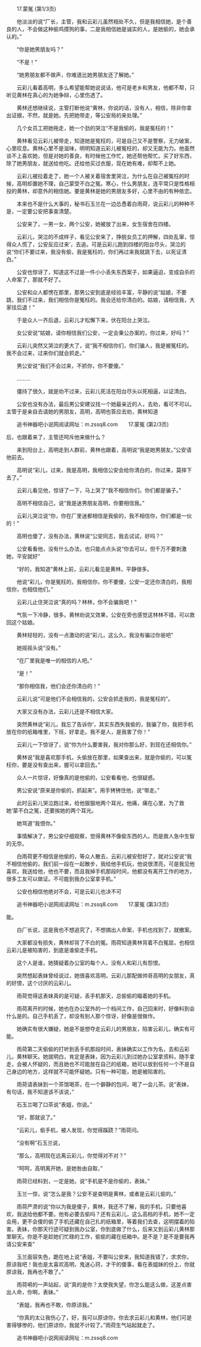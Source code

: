 　　17.蒙冤 (第1/3页)

　　他淡淡的说“厂长，主管，我和云彩儿虽然相处不久，但是我相信她，是个善良的人，不会做这种偷鸡摸狗的事，二是我相信她是诚实的人，是她偷的，她会承认的。”

　　“你是她男朋友吗？”

　　“不是！”

　　“她男朋友都不做声，你难道比她男朋友还了解她。”

　　云彩儿看着高明，多么希望能帮她说说话，他可是老乡和男友，他都不帮，只听见黄林在真心的为她争辩，心里伤透了。

　　黄林还想继续说，主管打断他说“黄林，你说的话，没有人，相信，除非你拿出证据，不然，就是她。先把她带走，等公安局的来处理。”

　　几个女员工把她拖走，她一个劲的哭泣“不是我偷的，我是冤枉的！”

　　黄林看见云彩儿被带走，知道她是冤枉的，可是自己又不是警察，无力破案，心里叹息。黄林心里不是滋味，明明知道云彩儿被冤枉的，却又无能为力。他虽然谈不上喜欢她，但是对她的善良，有时候他工作忙，她还帮他帮忙。买了好东西，除了她男朋友，就送给他吃。还给他买过衣服，现在她有难，却帮不上她。

　　云彩儿被拉着走了，她一个人被关着宿舍里哭泣，为什么在自己被冤枉的时候，高明却置她不理，自己蒙受不白之冤。寒心，什么男朋友，连平常只是性格相投的黄林，却意外的相信她。要是黄林是她的男朋友多好，心里不由的有种依恋。

　　本来也不是什么大事的，秘书石玉兰在一边怂恿着白雨荷，说云彩儿的种种不是，一定要公安把事查清楚。

　　公安来了，一男一女，两个公安，她被放了出来，女生宿舍在四楼。

　　云彩儿，哭泣的不成样子，看见公安来了，挣脱女员工的押解，四处乱窜，惊得众人慌了，公安反应过来‘，去追。可是云彩儿跑到四楼的阳台尽头，哭泣的说“你们不要过来，我没有偷，我是冤枉的，你们再过来我就跳下去，以死证清白。”

　　公安也惊讶了，知道这不过是一件小小丢失东西案子，如果逼迫，变成自杀的人命案了，那就不好了。

　　公安和众人都愣在那里，那男公安到底是经验丰富，平静的说“姑娘，不要跳，我们不过来，我们相信你是冤枉的。我会还给你清白的。姑娘，请相信我，大家往后退！”

　　于是众人一齐后退，云彩儿才松懈下来，伏在阳台上哭泣。

　　女公安说“姑娘，请你相信我们公安，一定会秉公办案的，你过来，好吗？”

　　云彩儿突然又哭泣的更大了，说“我不相信你们，你们骗人，我是被冤枉的。我不会过来，过来你们就会抓走。”

　　男公安说“我们不会过来，不抓你，你不要傻。”

　　………

　　僵持了很久，就是劝不过来，云彩儿死活在阳台尽头以死相逼，以证清白。

　　公安也没有办法，最后男公安建议找一个她最亲近的人，去劝，看可不可以。主管于是亲自去请她的男朋友，高明，高明也答应去劝，黄林知道

　　追书神器吧小说网阅读网址：m.zssq8.com　　17.蒙冤 (第2/3页)

后，也跟着来了，主管还呵斥他来做什么？

　　来到阳台上，高明走到人群前，黄林也跟着，高明说“我是她男朋友。”公安请他前去。

　　高明说“彩儿，过来，我是高明，我相信公安会给你清白的，你过来，莫摔下去了。”

　　云彩儿看见他，惊讶了一下，马上哭了“我不相信你们，你们都是骗子。”

　　高明不相信自己，说“我是迷男朋友高明，你要相信我。”

　　云彩儿哭泣说“你，你在厂里迷都相信是我偷的，我不相信你，你们都是一伙的！”

　　高明也傻了，没有办法，黄林说“公安同志，我去试试，好吗？”

　　公安看看他，没有什么办法，也只能点点头说“你去可以，但千万不要刺激她，平安就好”

　　“好的，我知道”黄林上前，云彩儿看见是黄林，平静很多。

　　他说“彩儿，你是冤枉的，我相信你，你不要傻，公安一定还你清白的，我相信你，也相信他们。”

　　云彩儿止住哭泣说“真的吗？林林，你不会骗我吧！”

　　气氛一下冷静，很多。黄林劝说又效果，公安在旁也感觉这林林不错，可以救回这个姑娘。

　　黄林轻轻的，没有一点激动的说“彩儿，这么久，我没有骗过你爸吧”

　　她摇摇头说“没有。”

　　“在厂里我是唯一的相信的人吧。”

　　“是！”

　　“那你相信我，他们会还你清白的！”

　　云彩儿说“可是他们不会相信我的，公安会抓走我的，我是冤枉的”。

　　大家又没有办法，云彩儿还是不相信大家。

　　突然黄林说“彩儿，我忘了告诉你‘，其实东西失我偷的，我骗了你，我把手机放在你的纸箱堆里，下班，好拿走。我不是人，是我害了你！”

　　云彩儿一下惊讶了，说“你为什么要害我，我对你那么好，到现在还相信你。”

　　黄林说“我是喜欢那手机，头偷放在那里，如果查出来，就是你偷的，可以冤枉你，要是没有查出来，握可以拿回去。”

　　众人一片惊讶，好像真的是他偷的，公安看看他，也很疑惑。

　　男公安说“原来是你偷的，抓起来”。用手铐铐住他，说“带走。”

　　此时云彩儿哭泣跑过来，给他狠狠地两个耳光，他痛，痛在心里，为了救她‘蒙不白之冤，还要挨她的两个耳光。

　　她骂道“我恨你。”

　　事情解决了，男公安仔细观察，觉得黄林不像偷东西的人。而是救人急中生智的无奈。

　　白雨荷更不相信是他偷的，等众人散去，云彩儿被安慰好了，就对公安说“我不相信他偷的，我们前一段在一起散步，我给他手机玩，他说很漂亮，可是我见他喜欢，我送给他，他也不要，而且我掉手机那段时间，他都没有离开工作的地方，很多工友可以做证。不可能到我办公室拿手机。”

　　公安也相信他绝对不会，可是云彩儿也决不可

　　追书神器吧小说网阅读网址：m.zssq8.com　　17.蒙冤 (第3/3页)

能。

　　白厂长说，这是我也不想追究了，不想搞出人命案，手机也找到了，就撤案。

　　大家都没有损失，黄林却背了不白的冤。雨荷知道黄林背着不白冤屈，也相信云彩儿是被陷害的，到底是谁偷走手机。

　　这个人是谁，她猜疑着办公室的每个人，没有人和彩儿有怨恨。

　　突然想起表妹曾经说过，她很喜欢高明，云彩儿那配做帅哥高明的女朋友，真的好恨，这个讨厌的云彩儿。

　　雨荷觉得这表妹真的是可疑，丢手机那天，总偷偷的瞄着她的手机。

　　雨荷离开的时候，她也在办公室外的一个档间工作，自己回来时，好像料到会什么是的。自己手机丢了，却没有别人那个惊讶，好像是很做作。

　　她确实有很大嫌疑，她是不是想夺走云彩儿的男朋友，陷害云彩儿，确实有可能。

　　雨荷第二天偷偷的打听到丢手机那段时间，表妹确实以工作为名，去和云彩儿，黄林聊天。她就明白，肯定是表妹，因为云彩儿到过她办公室拿资料，随手拿走，会被人怀疑的，而且她也不可能放在自己的纸箱，她可以放到任何一个不是自己身边的地方，这样就不可能怀疑她。只有一种可能，她是被陷害的。

　　雨荷请表妹到一个茶馆喝茶，在一个僻静的包间，喝了一会儿茶。说“表妹，有句话，我不知道该不该说，”

　　石玉兰喝了口茶说“表姐，你说。”

　　“好，那就说了。”

　　“云彩儿，偷手机，被人发现，你觉得蹊跷？”雨荷问。

　　“没有啊”石玉兰说，

　　“那么，高明现在远离云彩儿，你觉得对不对？”

　　“呵呵，高明离开她，是她咎由自取，”

　　雨荷已经料到，一定是她，说“手机是不是你偷的，表妹。”

　　玉兰一惊，说“怎么是我？公安不是查明是黄林，或者是云彩儿偷的。”

　　雨荷严肃的说“你以为我是傻子，黄林，我还不了解，我的手机，只要他喜欢，我送给他都不要。他有必要去偷吗？还有云彩儿，这么高档的手机，她不一定会用，更不会傻的偷了手机还藏在自己扎的纸箱里，等着我们去查，这明摆着的陷害。表妹，你那天行迹可疑到我办公室，你到底做了什么，后来又到云彩儿黄林那里聊天。你是不是趁她们忙碌的工作，偷偷的藏在纸箱中。是不是？是不是要我再请公安来查”

　　玉兰面容失色，跪在地上说“表姐，不要叫公安来，我知道我错了，求求你，原谅我吧！我也是太喜欢高明，鬼迷心窍，才干的傻事，看在表姐妹的份上，你就原谅我，我再也不敢了。”

　　雨荷嗬的一声站起，说“真的是你？太使我失望，你怎么能这么做，这差点害出人命，你啊，表妹。”

　　“表姐，我再也不敢，你原谅我。”

　　“你真的太让我伤心了，好，我可以原谅你，你去求云彩儿和黄林，他们可是害得够惨的，他们原谅你，我就不计较了。”雨荷生气站起就走了。

　　追书神器吧小说网阅读网址：m.zssq8.com